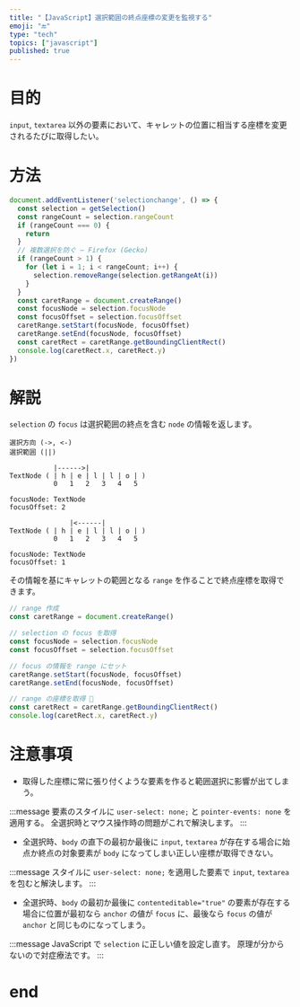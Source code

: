 ```yaml
---
title: "【JavaScript】選択範囲の終点座標の変更を監視する"
emoji: "🔚"
type: "tech"
topics: ["javascript"]
published: true
---
```


# 目的

`input`, `textarea` 以外の要素において、キャレットの位置に相当する座標を変更されるたびに取得したい。

# 方法

```js
document.addEventListener('selectionchange', () => {
  const selection = getSelection()
  const rangeCount = selection.rangeCount
  if (rangeCount === 0) {
    return
  }
  // 複数選択を防ぐ – Firefox (Gecko)
  if (rangeCount > 1) {
    for (let i = 1; i < rangeCount; i++) {
      selection.removeRange(selection.getRangeAt(i))
    }
  }
  const caretRange = document.createRange()
  const focusNode = selection.focusNode
  const focusOffset = selection.focusOffset
  caretRange.setStart(focusNode, focusOffset)
  caretRange.setEnd(focusNode, focusOffset)
  const caretRect = caretRange.getBoundingClientRect()
  console.log(caretRect.x, caretRect.y)
})
```

# 解説

`selection` の `focus` は選択範囲の終点を含む `node` の情報を返します。

```
選択方向 (->, <-)
選択範囲 (||)
```

```
           |------>|
TextNode ( | h | e | l | l | o | )
           0   1   2   3   4   5

focusNode: TextNode
focusOffset: 2
```

```
               |<------|
TextNode ( | h | e | l | l | o | )
           0   1   2   3   4   5

focusNode: TextNode
focusOffset: 1
```

その情報を基にキャレットの範囲となる `range` を作ることで終点座標を取得できます。

```js
// range 作成
const caretRange = document.createRange()

// selection の focus を取得
const focusNode = selection.focusNode
const focusOffset = selection.focusOffset

// focus の情報を range にセット
caretRange.setStart(focusNode, focusOffset)
caretRange.setEnd(focusNode, focusOffset)

// range の座標を取得 🎉
const caretRect = caretRange.getBoundingClientRect()
console.log(caretRect.x, caretRect.y)
```

# 注意事項

- 取得した座標に常に張り付くような要素を作ると範囲選択に影響が出てしまう。

:::message
要素のスタイルに `user-select: none;` と `pointer-events: none` を適用する。
全選択時とマウス操作時の問題がこれで解決します。
:::

- 全選択時、`body` の直下の最初か最後に `input`, `textarea` が存在する場合に始点か終点の対象要素が `body` になってしまい正しい座標が取得できない。

:::message
スタイルに `user-select: none;` を適用した要素で `input`, `textarea` を包むと解決します。
:::

- 全選択時、`body` の最初か最後に `contenteditable="true"` の要素が存在する場合に位置が最初なら `anchor` の値が `focus` に、最後なら `focus` の値が `anchor` と同じものになってしまう。

:::message
JavaScript で `selection` に正しい値を設定し直す。
原理が分からないので対症療法です。
:::

# end
